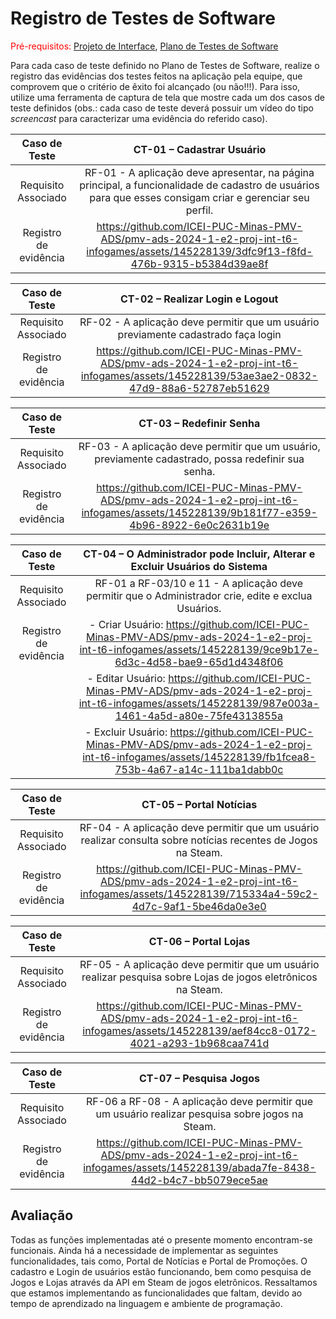 # Registro de Testes de Software

<span style="color:red">Pré-requisitos: <a href="3-Projeto de Interface.md"> Projeto de Interface</a></span>, <a href="8-Plano de Testes de Software.md"> Plano de Testes de Software</a>

Para cada caso de teste definido no Plano de Testes de Software, realize o registro das evidências dos testes feitos na aplicação pela equipe, que comprovem que o critério de êxito foi alcançado (ou não!!!). Para isso, utilize uma ferramenta de captura de tela que mostre cada um dos casos de teste definidos (obs.: cada caso de teste deverá possuir um vídeo do tipo _screencast_ para caracterizar uma evidência do referido caso).

| **Caso de Teste** 	| **CT-01 – Cadastrar Usuário** 	|
|:---:	|:---:	|
|	Requisito Associado 	| RF-01 - A aplicação deve apresentar, na página principal, a funcionalidade de cadastro de usuários para que esses consigam criar e gerenciar seu perfil. |
|Registro de evidência | https://github.com/ICEI-PUC-Minas-PMV-ADS/pmv-ads-2024-1-e2-proj-int-t6-infogames/assets/145228139/3dfc9f13-f8fd-476b-9315-b5384d39ae8f    |


| **Caso de Teste** 	| **CT-02 – Realizar Login e Logout** 	|
|:---:	|:---:	|
|	Requisito Associado 	| RF-02 - A aplicação deve permitir que um usuário previamente cadastrado faça login |
|Registro de evidência | https://github.com/ICEI-PUC-Minas-PMV-ADS/pmv-ads-2024-1-e2-proj-int-t6-infogames/assets/145228139/53ae3ae2-0832-47d9-88a6-52787eb51629  |


| **Caso de Teste** 	| **CT-03 – Redefinir Senha** 	|
|:---:	|:---:	|
|	Requisito Associado 	| RF-03 - A aplicação deve permitir que um usuário, previamente cadastrado, possa redefinir sua senha. |
|Registro de evidência | https://github.com/ICEI-PUC-Minas-PMV-ADS/pmv-ads-2024-1-e2-proj-int-t6-infogames/assets/145228139/9b181f77-e359-4b96-8922-6e0c2631b19e |

| **Caso de Teste** 	| **CT-04 – O Administrador pode Incluir, Alterar e Excluir Usuários do Sistema** 	|
|:---:	|:---:	|
|	Requisito Associado 	| RF-01 a RF-03/10 e 11 - A aplicação deve permitir que o Administrador crie, edite e exclua Usuários. |
|Registro de evidência | - Criar Usuário: https://github.com/ICEI-PUC-Minas-PMV-ADS/pmv-ads-2024-1-e2-proj-int-t6-infogames/assets/145228139/9ce9b17e-6d3c-4d58-bae9-65d1d4348f06  </b> |
|                      | - Editar Usuário: https://github.com/ICEI-PUC-Minas-PMV-ADS/pmv-ads-2024-1-e2-proj-int-t6-infogames/assets/145228139/987e003a-1461-4a5d-a80e-75fe4313855a  </b> |
|                      | - Excluir Usuário: https://github.com/ICEI-PUC-Minas-PMV-ADS/pmv-ads-2024-1-e2-proj-int-t6-infogames/assets/145228139/fb1fcea8-753b-4a67-a14c-111ba1dabb0c </b> |

| **Caso de Teste** 	| **CT-05 – Portal Notícias** 	|
|:---:	|:---:	|
|	Requisito Associado 	| RF-04 - A aplicação deve permitir que um usuário realizar consulta sobre notícias recentes de Jogos na Steam. |
|Registro de evidência |  https://github.com/ICEI-PUC-Minas-PMV-ADS/pmv-ads-2024-1-e2-proj-int-t6-infogames/assets/145228139/715334a4-59c2-4d7c-9af1-5be46da0e3e0   |

| **Caso de Teste** 	| **CT-06 – Portal Lojas** 	|
|:---:	|:---:	|
|	Requisito Associado 	| RF-05 - A aplicação deve permitir que um usuário realizar pesquisa sobre Lojas de jogos eletrônicos na Steam. |
|Registro de evidência |  https://github.com/ICEI-PUC-Minas-PMV-ADS/pmv-ads-2024-1-e2-proj-int-t6-infogames/assets/145228139/aef84cc8-0172-4021-a293-1b968caa741d  |

| **Caso de Teste** 	| **CT-07 – Pesquisa Jogos** 	|
|:---:	|:---:	|
|	Requisito Associado 	| RF-06 a RF-08 - A aplicação deve permitir que um usuário realizar pesquisa sobre jogos na Steam. |
|Registro de evidência | https://github.com/ICEI-PUC-Minas-PMV-ADS/pmv-ads-2024-1-e2-proj-int-t6-infogames/assets/145228139/abada7fe-8438-44d2-b4c7-bb5079ece5ae |



## Avaliação

Todas as funções implementadas até o presente momento encontram-se funcionais. Ainda há a necessidade de implementar as seguintes funcionalidades, tais como, Portal de Notícias e Portal de Promoções.
O cadastro e Login de usuários estão funcionando, bem como pesquisa de Jogos e Lojas através da API em Steam de jogos eletrônicos.
Ressaltamos que estamos implementando as funcionalidades que faltam, devido ao tempo de aprendizado na linguagem e ambiente de programação.

